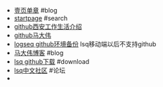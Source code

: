 - [壹页单章](https://pepcn.com/)  #blog
- [startpage](https://www.startpage.com/) #search
- [github西安工作生活介绍](https://github.com/madawei2699/xian-IT)
- [github马大伟](https://github.com/madawei2699)
- [logseq github环境备份](https://logseq.xyz/) lsq移动端以后不支持github
- [马大伟博客](https://www.bmpi.dev/) #blog
- [lsq github下载](https://github.com/logseq/logseq/releases) #download
- [lsq中文社区](https://cn.logseq.com/) #论坛
-